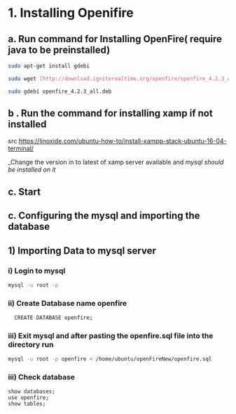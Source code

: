 # 1. Installing Openifire

## a. Run command for Installing OpenFire( require java to be preinstalled)
```bash
sudo apt-get install gdebi

sudo wget [http://download.igniterealtime.org/openfire/openfire_4.2.3_all.deb](http://download.igniterealtime.org/openfire/openfire_4.2.3_all.deb)

sudo gdebi openfire_4.2.3_all.deb
```

## b . Run the command for installing xamp if not installed
 src https://linoxide.com/ubuntu-how-to/install-xampp-stack-ubuntu-16-04-terminal/
 
  _Change the version in to latest of xamp server available and *mysql should be installed on it*

## c. Start

## c. Configuring the mysql and importing the database
   ## 1) Importing Data to mysql server
  ### i) Login to mysql
```bash
mysql -u root -p
```
### ii) Create Database name openfire
```bash
  CREATE DATABASE openfire;
```
### iii) Exit mysql and after pasting the openfire.sql file into the directory run

```bash 
mysql -u root -p openfire < /home/ubuntu/openFireNew/openfire.sql
```
### iii) Check database
```
show databases;
use openfire;
show tables; 
```

